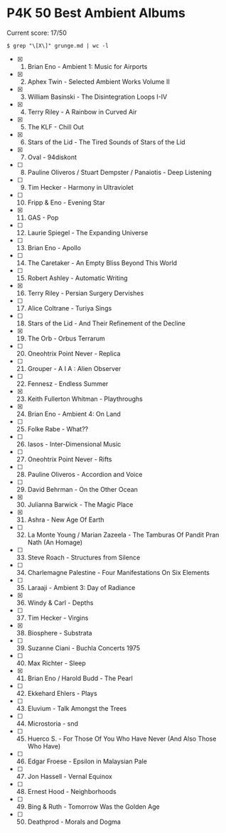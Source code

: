 # P4K 50 Best Ambient Albums

Current score: 17/50

`$ grep "\[X\]" grunge.md | wc -l`

- [X] 1. Brian Eno - Ambient 1: Music for Airports
- [X] 2. Aphex Twin - Selected Ambient Works Volume II
- [X] 3. William Basinski - The Disintegration Loops I-IV
- [X] 4. Terry Riley - A Rainbow in Curved Air
- [X] 5. The KLF - Chill Out
- [X] 6. Stars of the Lid - The Tired Sounds of Stars of the Lid
- [X] 7. Oval - 94diskont
- [ ] 8. Pauline Oliveros / Stuart Dempster / Panaiotis - Deep Listening
- [ ] 9. Tim Hecker - Harmony in Ultraviolet
- [ ] 10. Fripp & Eno - Evening Star
- [X] 11. GAS - Pop
- [ ] 12. Laurie Spiegel - The Expanding Universe
- [ ] 13. Brian Eno - Apollo
- [ ] 14. The Caretaker - An Empty Bliss Beyond This World
- [ ] 15. Robert Ashley - Automatic Writing
- [X] 16. Terry Riley - Persian Surgery Dervishes
- [ ] 17. Alice Coltrane - Turiya Sings
- [ ] 18. Stars of the Lid - And Their Refinement of the Decline
- [X] 19. The Orb - Orbus Terrarum
- [ ] 20. Oneohtrix Point Never - Replica
- [ ] 21. Grouper - A I A : Alien Observer
- [ ] 22. Fennesz - Endless Summer
- [X] 23. Keith Fullerton Whitman - Playthroughs
- [X] 24. Brian Eno - Ambient 4: On Land
- [ ] 25. Folke Rabe - What??
- [ ] 26. Iasos - Inter-Dimensional Music
- [ ] 27. Oneohtrix Point Never - Rifts
- [ ] 28. Pauline Oliveros - Accordion and Voice
- [ ] 29. David Behrman - On the Other Ocean
- [X] 30. Julianna Barwick - The Magic Place
- [X] 31. Ashra - New Age Of Earth
- [ ] 32. La Monte Young / Marian Zazeela - The Tamburas Of Pandit Pran Nath (An Homage)
- [ ] 33. Steve Roach - Structures from Silence
- [ ] 34. Charlemagne Palestine - Four Manifestations On Six Elements
- [ ] 35. Laraaji - Ambient 3: Day of Radiance
- [X] 36. Windy & Carl - Depths
- [ ] 37. Tim Hecker - Virgins
- [X] 38. Biosphere - Substrata
- [ ] 39. Suzanne Ciani - Buchla Concerts 1975
- [ ] 40. Max Richter - Sleep
- [X] 41. Brian Eno / Harold Budd - The Pearl
- [ ] 42. Ekkehard Ehlers - Plays
- [ ] 43. Eluvium - Talk Amongst the Trees
- [ ] 44. Microstoria - snd
- [ ] 45. Huerco S. - For Those Of You Who Have Never (And Also Those Who Have)
- [ ] 46. Edgar Froese - Epsilon in Malaysian Pale
- [ ] 47. Jon Hassell - Vernal Equinox
- [ ] 48. Ernest Hood - Neighborhoods
- [ ] 49. Bing & Ruth - Tomorrow Was the Golden Age
- [ ] 50. Deathprod - Morals and Dogma
